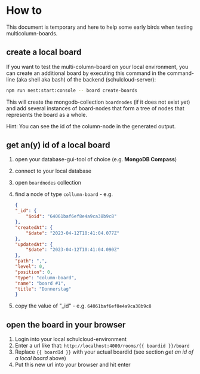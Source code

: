 # How to

This document is temporary and here to help some early birds when testing multicolumn-boards.

## create a local board

If you want to test the multi-column-board on your local environment, you can create an additional board by executing this command in the command-line (aka shell aka bash) of the backend (schulcloud-server):

```bash
npm run nest:start:console -- board create-boards
```

This will create the mongodb-collection `boardnodes` (if it does not exist yet) and add several instances of board-nodes that form a tree of nodes that represents the board as a whole.

Hint: You can see the id of the column-node in the generated output.

## get an(y) id of a local board

1.  open your database-gui-tool of choice (e.g. **MongoDB Compass**)
2.  connect to your local database
3.  open `boardnodes` collection
4.  find a node of type `collumn-board` - e.g.

    ```json
    {
    "_id": {
        "$oid": "64061baf6ef8e4a9ca38b9c8"
    },
    "createdAt": {
        "$date": "2023-04-12T10:41:04.077Z"
    },
    "updatedAt": {
        "$date": "2023-04-12T10:41:04.090Z"
    },
    "path": ",",
    "level": 0,
    "position": 0,
    "type": "column-board",
    "name": "board #1",
    "title": "Donnerstag"
    }
    ```

5.  copy the value of "_id" - e.g. `64061baf6ef8e4a9ca38b9c8`

## open the board in your browser

1.  Login into your local schulcloud-environment
2.  Enter a url like that: `http://localhost:4000/rooms/{{ boardid }}/board`
3.  Replace `{{ boardId }}` with your actual boardid (see section *get an id of a local board* above)
4.  Put this new url into your browser and hit enter
